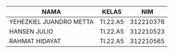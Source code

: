 | NAMA                    | KELAS     | NIM       |
|------------------------|----------|-----------|
| YEHEZKIEL JUANDRO METTA  | TI.22.A5 | 312210376 |
| HANSEN JULIO           | TI.22.A5 | 312210523 |
| RAHMAT HIDAYAT   | TI.22.A5 | 312210565 |
